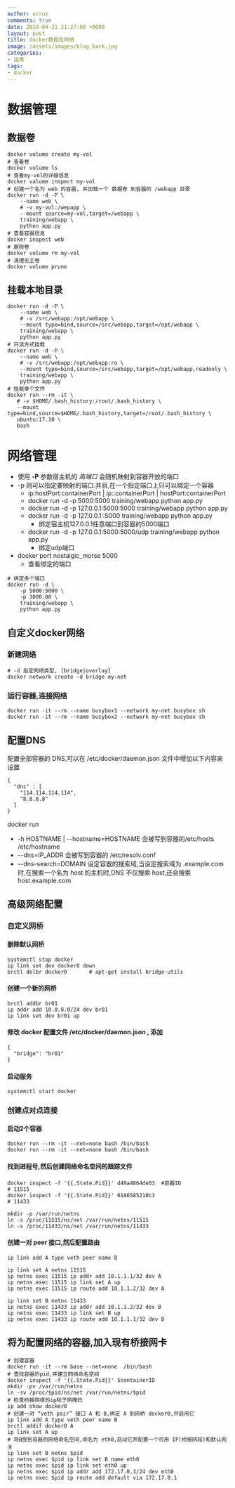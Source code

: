 ```yaml
---
author: ucrux
comments: true
date: 2018-04-21 21:27:00 +0000
layout: post
title: docker数据及网络
image: /assets/images/blog_back.jpg
categories:
- 运维
tags:
- docker
---
```



数据管理
===

## 数据卷
```shell
docker volume create my-vol
# 查看卷
docker volume ls
# 查看my-vol的详细信息
docker valume inspect my-vol
# 创建一个名为 web 的容器, 并加载一个 数据卷 到容器的 /webapp 目录
docker run -d -P \
    --name web \
    # -v my-vol:/wepapp \
    --mount source=my-vol,target=/webapp \
    training/webapp \
    python app.py
# 查看容器信息
docker inspect web
# 删除卷
docker volume rm my-vol
# 清理无主卷
docker volume prune
```

<!-- more -->

## 挂载本地目录
```shell
docker run -d -P \
    --name web \
    # -v /src/webapp:/opt/webapp \
    --mount type=bind,source=/src/webapp,target=/opt/webapp \
    training/webapp \
    python app.py
# 只读方式挂载
docker run -d -P \
    --name web \
    # -v /src/webapp:/opt/webapp:ro \
    --mount type=bind,source=/src/webapp,target=/opt/webapp,readonly \
    training/webapp \
    python app.py
# 挂载单个文件
docker run --rm -it \
   # -v $HOME/.bash_history:/root/.bash_history \
   --mount type=bind,source=$HOME/.bash_history,target=/root/.bash_history \
   ubuntu:17.10 \
   bash
```

网络管理
===

- 使用 **-P** 参数宿主机的 *高端口* 会随机映射到容器开放的端口 
- -p 则可以指定要映射的端口.并且,在一个指定端口上只可以绑定一个容器
  - ip:hostPort:containerPort | ip::containerPort | hostPort:containerPort
  - docker run -d -p 5000:5000 training/webapp python app.py
  - docker run -d -p 127.0.0.1:5000:5000 training/webapp python app.py
  - docker run -d -p 127.0.0.1::5000 training/webapp python app.py
    - 绑定宿主机127.0.0.1任意端口到容器的5000端口
  - docker run -d -p 127.0.0.1:5000:5000/udp training/webapp python app.py
    - 绑定udp端口
- docker port nostalgic_morse 5000
  - 查看绑定的端口 

```shell
# 绑定多个端口
docker run -d \
    -p 5000:5000 \
    -p 3000:80 \
    training/webapp \
    python app.py
```

## 自定义docker网络

### 新建网络
```shell
# -d 指定网络类型, [bridge|overlay]
docker network create -d bridge my-net
```
### 运行容器,连接网络
```
docker run -it --rm --name busybox1 --network my-net busybox sh
docker run -it --rm --name busybox2 --network my-net busybox sh
```
## 配置DNS
配置全部容器的 DNS,可以在 /etc/docker/daemon.json 文件中增加以下内容来设置
```
{
  "dns" : [
    "114.114.114.114",
    "8.8.8.8"
  ]
}
```

docker run
  - -h HOSTNAME | --hostname=HOSTNAME 会被写到容器的/etc/hosts /etc/hostname
  - --dns=IP_ADDR 会被写到容器的 /etc/resolv.conf
  - --dns-search=DOMAIN 设定容器的搜索域,当设定搜索域为 .example.com 时,在搜索一个名为 host 的主机时,DNS 不仅搜索 host,还会搜索 host.example.com


## 高级网络配置

### 自定义网桥
#### 删除默认网桥
```shell
systemctl stop docker
ip link set dev docker0 down
brctl delbr docker0       # apt-get install bridge-utils
```
#### 创建一个新的网桥
```shell
brctl addbr br01
ip addr add 10.0.0.0/24 dev br01 
ip link set dev br01 up
```
#### 修改 docker 配置文件 /etc/docker/daemon.json , 添加
```
{
  "bridge": "br01"
}
```
#### 启动服务
```shell
systemctl start docker
```

### 创建点对点连接
#### 启动2个容器
```shell
docker run --rm -it --net=none bash /bin/bash
docker run --rm -it --net=none bash /bin/bash
```
#### 找到进程号,然后创建网络命名空间的跟踪文件
```shell
docker inspect -f '{{.State.Pid}}' d49a4864de03  #容器ID
# 11515
docker inspect -f '{{.State.Pid}}' 0186585210c3
# 11433

mkdir -p /var/run/netns
ln -s /proc/11515/ns/net /var/run/netns/11515
ln -s /proc/11433/ns/net /var/run/netns/11433
```
#### 创建一对 peer 接口,然后配置路由
```shell
ip link add A type veth peer name B

ip link set A netns 11515
ip netns exec 11515 ip addr add 10.1.1.1/32 dev A
ip netns exec 11515 ip link set A up
ip netns exec 11515 ip route add 10.1.1.2/32 dev A

ip link set B netns 11433
ip netns exec 11433 ip addr add 10.1.1.2/32 dev B
ip netns exec 11433 ip link set B up
ip netns exec 11433 ip route add 10.1.1.1/32 dev B
```

## 将为配置网络的容器,加入现有桥接网卡
```shell
# 创建容器
docker run -it --rm base --net=none  /bin/bash
# 查找容器的pid,并建立网络命名空间
docker inspect -f '{{.State.Pid}}' $containerID
mkdir -pv /var/run/netns
ln -sv /proc/$pid/ns/net /var/run/netns/$pid
# 检查桥接网络的ip和子网掩码
ip add show docker0
# 创建一对 “veth pair” 接口 A 和 B,绑定 A 到网桥 docker0,并启用它
ip link add A type veth peer name B
brctl addif docker0 A
ip link set A up
# 将B放到容器的网络命名空间,命名为 eth0,启动它并配置一个可用 IP(桥接网段)和默认网关
ip link set B netns $pid
ip netns exec $pid ip link set B name eth0
ip netns exec $pid ip link set eth0 up
ip netns exec $pid ip addr add 172.17.0.3/24 dev eth0 
ip netns exec $pid ip route add default via 172.17.0.1
```
